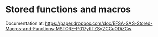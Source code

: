 # Stored functions and macros
Documentation at: https://paper.dropbox.com/doc/EFSA-SAS-Stored-Macros-and-Functions-MSTORE-P017ytITZSy2CCuODiZCw